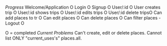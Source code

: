 *Progress*
Welcome/Application  O
Login                O
Signup               O
User/:id             O
User creates trip    O
User/:id shows trips O
User/:id edits trips O
User/:id delete tripsO
Can add places to tr O
Can edit places      O
Can delete places    O
Can filter places    -
Logout               O

O = completed
*Current Problems*
Can't create, edit or delete places.
Cannot list ONLY "current_uses's" places.all.

